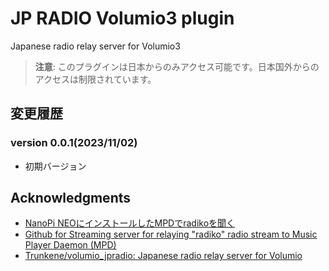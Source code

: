 # JP RADIO Volumio3 plugin
Japanese radio relay server for Volumio3

> **注意**: このプラグインは日本からのみアクセス可能です。日本国外からのアクセスは制限されています。

## 変更履歴
### version 0.0.1(2023/11/02)
* 初期バージョン

## Acknowledgments
* [NanoPi NEOにインストールしたMPDでradikoを聞く](http://burro.hatenablog.com/entry/2019/02/16/175836)
* [Github for Streaming server for relaying "radiko" radio stream to Music Player Daemon (MPD)](https://github.com/burrocargado/RadioRelayServer)
* [Trunkene/volumio_jpradio: Japanese radio relay server for Volumio](https://github.com/Trunkene/volumio_jpradio)